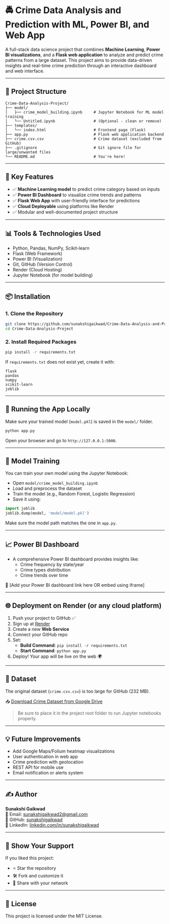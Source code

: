 
# 🚔 Crime Data Analysis and Prediction with ML, Power BI, and Web App

A full-stack data science project that combines **Machine Learning**, **Power BI visualizations**, and a **Flask web application** to analyze and predict crime patterns from a large dataset. This project aims to provide data-driven insights and real-time crime prediction through an interactive dashboard and web interface.

---

## 📁 Project Structure

```
Crime-Data-Analysis-Project/
├── model/
│   ├── crime_model_building.ipynb     # Jupyter Notebook for ML model training
│   └── Untitled.ipynb                 # (Optional - clean or remove)
├── templates/
│   └── index.html                     # Frontend page (Flask)
├── app.py                             # Flask web application backend
├── crime.csv.csv                      # Crime dataset (excluded from GitHub)
├── .gitignore                         # Git ignore file for large/unwanted files
└── README.md                          # You're here!
```

---

## 🧠 Key Features

- ✅ **Machine Learning model** to predict crime category based on inputs
- ✅ **Power BI Dashboard** to visualize crime trends and patterns
- ✅ **Flask Web App** with user-friendly interface for predictions
- ✅ **Cloud Deployable** using platforms like Render
- ✅ Modular and well-documented project structure

---

## 📊 Tools & Technologies Used

- Python, Pandas, NumPy, Scikit-learn
- Flask (Web Framework)
- Power BI (Visualization)
- Git, GitHub (Version Control)
- Render (Cloud Hosting)
- Jupyter Notebook (for model building)

---

## 📦 Installation

### 1. Clone the Repository

```bash
git clone https://github.com/sunakshigaikwad/Crime-Data-Analysis-and-Prediction-with-ML-Power-BI-and-Web-App.git
cd Crime-Data-Analysis-Project
```

### 2. Install Required Packages

```bash
pip install -r requirements.txt
```

If `requirements.txt` does not exist yet, create it with:

```
flask
pandas
numpy
scikit-learn
joblib
```

---

## 🚀 Running the App Locally

Make sure your trained model (`model.pkl`) is saved in the `model/` folder.

```bash
python app.py
```

Open your browser and go to `http://127.0.0.1:5000`.

---

## 🧪 Model Training

You can train your own model using the Jupyter Notebook:

- Open `model/crime_model_building.ipynb`
- Load and preprocess the dataset
- Train the model (e.g., Random Forest, Logistic Regression)
- Save it using:

```python
import joblib
joblib.dump(model, 'model/model.pkl')
```

Make sure the model path matches the one in `app.py`.

---

## 📈 Power BI Dashboard

- A comprehensive Power BI dashboard provides insights like:
  - Crime frequency by state/year
  - Crime types distribution
  - Crime trends over time

🔗 [Add your Power BI dashboard link here OR embed using iframe]

---

## 🌐 Deployment on Render (or any cloud platform)

1. Push your project to GitHub ✅  
2. Sign up at [Render](https://render.com)  
3. Create a new **Web Service**  
4. Connect your GitHub repo  
5. Set:
   - **Build Command**: `pip install -r requirements.txt`
   - **Start Command**: `python app.py`  
6. Deploy! Your app will be live on the web 🌍

---

## 🧾 Dataset

The original dataset (`crime.csv.csv`) is too large for GitHub (232 MB).

📥 [Download Crime Dataset from Google Drive](https://drive.google.com/your-link-here)

> Be sure to place it in the project root folder to run Jupyter notebooks properly.

---

## 💡 Future Improvements

- Add Google Maps/Folium heatmap visualizations
- User authentication in web app
- Crime prediction with geolocation
- REST API for mobile use
- Email notification or alerts system

---

## ✍️ Author

**Sunakshi Gaikwad**  
📧 Email: sunakshigaikwad2@gmail.com  
🔗 GitHub: [sunakshigaikwad](https://github.com/sunakshigaikwad)  
🔗 LinkedIn: [linkedin.com/in/sunakshigaikwad](https://www.linkedin.com/in/sunakshigaikwad)

---

## 🌟 Show Your Support

If you liked this project:

- ⭐ Star the repository
- 🛠️ Fork and customize it
- 🤝 Share with your network

---

## 📃 License

This project is licensed under the MIT License.

